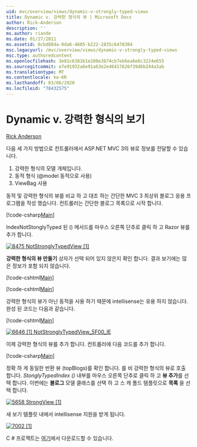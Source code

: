 ```yaml
---
uid: mvc/overview/views/dynamic-v-strongly-typed-views
title: Dynamic v. 강력한 형식의 뷰 | Microsoft Docs
author: Rick-Anderson
description: ''
ms.author: riande
ms.date: 01/27/2011
ms.assetid: 0cbd88da-0da6-4605-b222-2835c6478304
msc.legacyurl: /mvc/overview/views/dynamic-v-strongly-typed-views
msc.type: authoredcontent
ms.openlocfilehash: 3e81c6381b1e280e3b74cb7eb6ea6e6c3224e655
ms.sourcegitcommit: e7e91932a6e91a63e2e46417626f39d6b244a3ab
ms.translationtype: MT
ms.contentlocale: ko-KR
ms.lasthandoff: 03/06/2020
ms.locfileid: "78432575"
---
```

# <a name="dynamic-v-strongly-typed-views"></a>Dynamic v. 강력한 형식의 보기

[Rick Anderson](https://twitter.com/RickAndMSFT)

다음 세 가지 방법으로 컨트롤러에서 ASP.NET MVC 3의 뷰로 정보를 전달할 수 있습니다.

1. 강력한 형식의 모델 개체입니다.
2. 동적 형식 (@model 동적으로 사용)
3. ViewBag 사용

동적 및 강력한 형식의 뷰를 비교 하 고 대조 하는 간단한 MVC 3 최상위 블로그 응용 프로그램을 작성 했습니다. 컨트롤러는 간단한 블로그 목록으로 시작 합니다.

[!code-csharp[Main](dynamic-v-strongly-typed-views/samples/sample1.cs)]

IndexNotStonglyTyped 된 () 메서드를 마우스 오른쪽 단추로 클릭 하 고 Razor 뷰를 추가 합니다.

[![8475 NotStronglyTypedView [1]](dynamic-v-strongly-typed-views/_static/image2.png)](dynamic-v-strongly-typed-views/_static/image1.png)

**강력한 형식의 뷰 만들기** 상자가 선택 되어 있지 않은지 확인 합니다. 결과 보기에는 많은 정보가 포함 되지 않습니다.

[!code-cshtml[Main](dynamic-v-strongly-typed-views/samples/sample2.cshtml)]

[!code-cshtml[Main](dynamic-v-strongly-typed-views/samples/sample3.cshtml)]

강력한 형식의 뷰가 아닌 동적을 사용 하기 때문에 intellisense는 유용 하지 않습니다. 완성 된 코드는 다음과 같습니다.

[!code-cshtml[Main](dynamic-v-strongly-typed-views/samples/sample4.cshtml)]

[![6646 [1] NotStronglyTypedView_5F00_IE](dynamic-v-strongly-typed-views/_static/image4.png)](dynamic-v-strongly-typed-views/_static/image3.png)

이제 강력한 형식의 뷰를 추가 합니다. 컨트롤러에 다음 코드를 추가 합니다.

[!code-csharp[Main](dynamic-v-strongly-typed-views/samples/sample5.cs)]

정확 하 게 동일한 반환 뷰 (topBlogs)를 확인 합니다. 를 비 강력한 형식의 뷰로 호출 합니다. *StonglyTypedIndex ()* 내부를 마우스 오른쪽 단추로 클릭 하 고 **뷰 추가**를 선택 합니다. 이번에는 **블로그** 모델 클래스를 선택 하 고 스 캐 폴드 템플릿으로 **목록** 을 선택 합니다.

[![5658 StrongView [1]](dynamic-v-strongly-typed-views/_static/image6.png)](dynamic-v-strongly-typed-views/_static/image5.png)

새 보기 템플릿 내에서 intellisense 지원을 받게 됩니다.

[![7002 [1]](dynamic-v-strongly-typed-views/_static/image8.png)](dynamic-v-strongly-typed-views/_static/image7.png)

C # 프로젝트는 [여기](https://blogs.msdn.com/cfs-file.ashx/__key/CommunityServer-Blogs-Components-WeblogFiles/00-00-01-11-73-SSMS/1817.Mvc3ViewDemo.zip)에서 다운로드할 수 있습니다.
